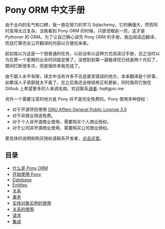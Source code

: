 # Pony ORM 中文手册

由于业内的名气和口碑，我一直在努力的学习 Sqlachemy，它的确强大，然而同时变得太过复杂。当我看到 Pony ORM 的时候，只感觉眼前一亮，这才是 Pythoner 的 ORM。为了让自己静心读完 Pony ORM 的手册，我边阅读边翻译，而且打算完全公开翻译的内容以方便后来者。

起初我以为这是一个很普通的任务，以前没有以这种方式阅读过手册，总之当时以为花费一个星期的业余时间就足够了。没想到到第一遍粗译完已经是两个月后了，期间打断很多次，但是很庆幸我完成了。

由于鄙人水平有限，译文中当有许多不合适甚至错误的地方，本来翻译是个好事，如果误人子弟那就太不美了。在之后我还会继续修正和更新，同时我将它放在 Github 上希望更多的人来调毛病。欢迎联系[译者](http://gpio.me): hq#gpio.me

另外一个需要注意的地方是 Pony 并不是完全免费的。Pony 使用多种授权：

- 对于开源项目使用 [GNU Affero General Public License 3.0](http://en.wikipedia.org/wiki/Affero_General_Public_License)
- 对于非商业用途免费。
- 对于个人非开源商业使用，需要购买个人商业授权。
- 对于公司非开源商业使用，需要购买公司商业授权。

更具体的说明和购买授权请联系开发者，[点击这里](http://ponyorm.com/license-and-pricing.html)。

## 目录
- [什么是 Pony ORM](./What-is-Pony-ORM.md) 
- [开始使用 Pony](./Getting-Started-with-Pony.md)
- [Datebase](./Datebase.md)
- [Entities](./Entities.md)
- [关系](./Relationships.md)
- [事务](./Transactions.md)
- [实体对象实例的使用](./Working-with-entity-instances.md)
- [关系的使用](./Working-with-relationships.md)
- [请求](./Queries.md)
- [集成](./Aggregation.md)







